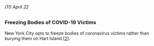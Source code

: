###### (11) April 22

### Freezing Bodies of COVID-19 Victims

New York City opts to freeze bodies of coronavirus victims rather than burying them on Hart Island [[2]](https://abcnews.go.com/US/News/timeline-100-days-york-gov-andrew-cuomos-covid/story?id=71292880).